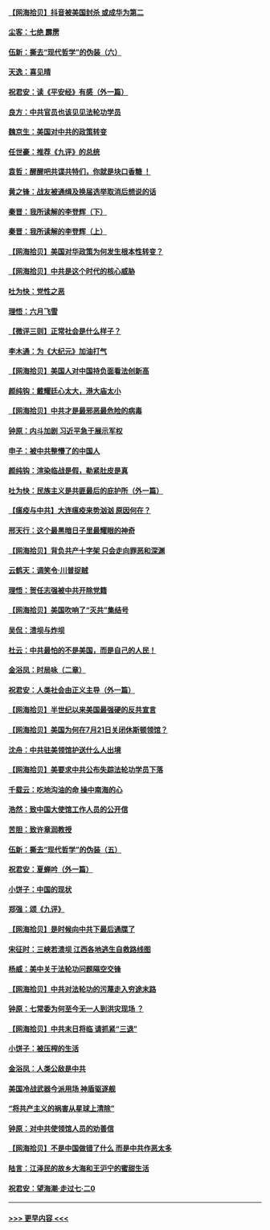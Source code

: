 #### [【网海拾贝】抖音被美国封杀 或成华为第二](../pages/nsc993/n12305277.md?t=08041951) 
#### [尘客：七绝 霹雳](../pages/nsc993/n12304053.md?t=08041951) 
#### [伍新：撕去“现代哲学”的伪装（六）](../pages/nsc993/n12303243.md?t=08041951) 
#### [天逸：喜见晴](../pages/nsc993/n12303226.md?t=08041951) 
#### [祝君安：读《平安经》有感（外一篇）](../pages/nsc993/n12303170.md?t=08041951) 
#### [良方：中共官员也该见见法轮功学员](../pages/nsc993/n12302985.md?t=08041951) 
#### [魏京生：美国对中共的政策转变](../pages/nsc993/n12302929.md?t=08041951) 
#### [任世豪：推荐《九评》的总统](../pages/nsc993/n12302838.md?t=08041951) 
#### [袁哲：醒醒吧共谍共特们，你就是块口香糖 ！](../pages/nsc993/n12302678.md?t=08041951) 
#### [黄之锋：战友被通缉及换届选举取消后想说的话](../pages/nsc993/n12302681.md?t=08041951) 
#### [秦晋：我所读解的李登辉（下）](../pages/nsc993/n12302171.md?t=08041951) 
#### [秦晋：我所读解的李登辉（上）](../pages/nsc993/n12301979.md?t=08041951) 
#### [【网海拾贝】美国对华政策为何发生根本性转变？](../pages/nsc993/n12302091.md?t=08041951) 
#### [【网海拾贝】中共是这个时代的核心威胁](../pages/nsc993/n12300541.md?t=08041951) 
#### [吐为快：党性之恶](../pages/nsc993/n12300263.md?t=08041951) 
#### [理悟：六月飞雪](../pages/nsc993/n12300243.md?t=08041951) 
#### [【微评三则】正常社会是什么样子？](../pages/nsc993/n12300228.md?t=08041951) 
#### [李木通：为《大纪元》加油打气](../pages/nsc993/n12280363.md?t=08041951) 
#### [【网海拾贝】美国人对中国持负面看法创新高](../pages/nsc993/n12298720.md?t=08041951) 
#### [颜纯钩：戴耀廷心太大，港大庙太小](../pages/nsc993/n12297682.md?t=08041951) 
#### [【网海拾贝】中共才是最邪恶最危险的病毒](../pages/nsc993/n12296470.md?t=08041951) 
#### [钟原：内斗加剧 习近平急于展示军权](../pages/nsc993/n12292544.md?t=08041951) 
#### [申子：被中共整懵了的中国人](../pages/nsc993/n12291389.md?t=08041951) 
#### [颜纯钩：渲染临战是假，勒紧肚皮是真](../pages/nsc993/n12290945.md?t=08041951) 
#### [吐为快：民族主义是共匪最后的庇护所（外一篇）](../pages/nsc993/n12290887.md?t=08041951) 
#### [【瘟疫与中共】大连瘟疫来势汹汹 原因何在？](../pages/nsc993/n12287474.md?t=08041951) 
#### [邢天行：这个最黑暗日子里最耀眼的神奇](../pages/nsc993/n12289882.md?t=08041951) 
#### [【网海拾贝】背负共产十字架 只会走向罪恶和深渊](../pages/nsc993/n12288290.md?t=08041951) 
#### [云鹤天：调笑令·川普捉贼](../pages/nsc993/n12285672.md?t=08041951) 
#### [理悟：贺任志强被中共开除党籍](../pages/nsc993/n12285597.md?t=08041951) 
#### [【网海拾贝】美国吹响了“灭共”集结号](../pages/nsc993/n12284522.md?t=08041951) 
#### [吴侃：溃坝与炸坝](../pages/nsc993/n12283593.md?t=08041951) 
#### [杜云：中共最怕的不是美国，而是自己的人民！](../pages/nsc993/n12282935.md?t=08041951) 
#### [金浴凤：时局咏（二章）](../pages/nsc993/n12282923.md?t=08041951) 
#### [祝君安：人类社会由正义主导（外一篇）](../pages/nsc993/n12282809.md?t=08041951) 
#### [【网海拾贝】半世纪以来美国最强硬的反共宣言](../pages/nsc993/n12282656.md?t=08041951) 
#### [【网海拾贝】美国为何在7月21日关闭休斯顿领馆？](../pages/nsc993/n12279731.md?t=08041951) 
#### [沈舟：中共驻美领馆护送什么人出境](../pages/nsc993/n12278949.md?t=08041951) 
#### [【网海拾贝】美要求中共公布失踪法轮功学员下落](../pages/nsc993/n12277656.md?t=08041951) 
#### [千载云：吃地沟油的命 操中南海的心](../pages/nsc993/n12277533.md?t=08041951) 
#### [浩然：致中国大使馆工作人员的公开信](../pages/nsc993/n12277436.md?t=08041951) 
#### [苦胆：致许章润教授](../pages/nsc993/n12274876.md?t=08041951) 
#### [伍新：撕去“现代哲学”的伪装（五）](../pages/nsc993/n12274833.md?t=08041951) 
#### [祝君安：夏蝉吟（外一篇）](../pages/nsc993/n12274794.md?t=08041951) 
#### [小饼子：中国的现状](../pages/nsc993/n12274774.md?t=08041951) 
#### [郑强：颂《九评》](../pages/nsc993/n12274570.md?t=08041951) 
#### [【网海拾贝】是时候向中共下最后通牒了](../pages/nsc993/n12274156.md?t=08041951) 
#### [宋征时：三峡若溃坝 江西各地逃生自救路线图](../pages/nsc993/n12274031.md?t=08041951) 
#### [杨威：美中关于法轮功问题隔空交锋](../pages/nsc993/n12273317.md?t=08041951) 
#### [【网海拾贝】中共对法轮功的污蔑走入穷途末路](../pages/nsc993/n12272307.md?t=08041951) 
#### [钟原：七常委为何至今无一人到洪灾现场 ？](../pages/nsc993/n12270614.md?t=08041951) 
#### [【网海拾贝】中共末日将临 请抓紧“三退”](../pages/nsc993/n12269476.md?t=08041951) 
#### [小饼子：被压榨的生活](../pages/nsc993/n12268533.md?t=08041951) 
#### [金浴凤：人类公敌是中共](../pages/nsc993/n12268134.md?t=08041951) 
#### [美国冷战武器今派用场 神盾驱逐舰](../pages/nsc993/n12267798.md?t=08041951) 
#### [“将共产主义的祸害从星球上清除”](../pages/nsc993/n12266142.md?t=08041951) 
#### [钟原：对中共使领馆人员的劝善信](../pages/nsc993/n12266890.md?t=08041951) 
#### [【网海拾贝】不是中国做错了什么 而是中共作恶太多](../pages/nsc993/n12266774.md?t=08041951) 
#### [陆言：江泽民的故乡大海和王沪宁的蜜甜生活](../pages/nsc993/n12266452.md?t=08041951) 
#### [祝君安：望海潮·走过七·二0](../pages/nsc993/n12266434.md?t=08041951) 

----
#### [ >>> 更早内容 <<< ](../indexes/nsc993-earlier.md)
